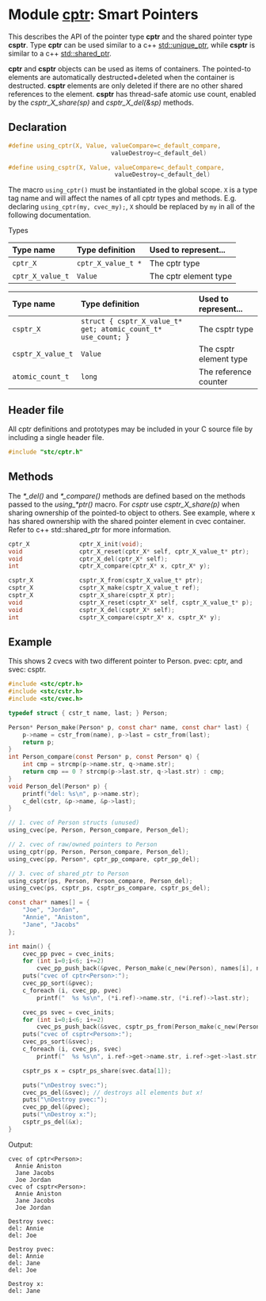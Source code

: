 # Module [cptr](../stc/cptr.h): Smart Pointers

This describes the API of the pointer type **cptr** and the shared pointer type **csptr**. Type **cptr** can be used similar to a c++
[std::unique_ptr](https://en.cppreference.com/w/cpp/memory/unique_ptr), while **csptr** is similar to a c++
[std::shared_ptr](https://en.cppreference.com/w/cpp/memory/shared_ptr).

**cptr** and **csptr** objects can be used as items of containers. The pointed-to elements are automatically destructed+deleted when the container is destructed. **csptr** elements are only deleted if there are no other shared references to the element. **csptr** has thread-safe atomic use count, enabled by the *csptr_X_share(sp)* and *csptr_X_del(&sp)* methods.

## Declaration

```c
#define using_cptr(X, Value, valueCompare=c_default_compare,
                             valueDestroy=c_default_del)

#define using_csptr(X, Value, valueCompare=c_default_compare,
                              valueDestroy=c_default_del)
```
The macro `using_cptr()` must be instantiated in the global scope. `X` is a type tag name and will
affect the names of all cptr types and methods. E.g. declaring `using_cptr(my, cvec_my);`,
`X` should be replaced by `my` in all of the following documentation.

 Types

| Type name          | Type definition       | Used to represent...    |
|:-------------------|:----------------------|:------------------------|
| `cptr_X`           | `cptr_X_value_t *`    | The cptr type           |
| `cptr_X_value_t`   | `Value`               | The cptr element type   |


| Type name           | Type definition                                               | Used to represent...     |
|:--------------------|:--------------------------------------------------------------|:-------------------------|
| `csptr_X`           | `struct { csptr_X_value_t* get; atomic_count_t* use_count; }` | The csptr type           |
| `csptr_X_value_t`   | `Value`                                                       | The csptr element type   |
| `atomic_count_t`    | `long`                                                        | The reference counter    |


## Header file

All cptr definitions and prototypes may be included in your C source file by including a single header file.

```c
#include "stc/cptr.h"
```

## Methods

The *\*_del()* and *\*_compare()* methods are defined based on the methods passed to the *using_\*ptr()* macro. For *csptr* use *csptr_X_share(p)* when sharing ownership of the pointed-to object to others. See example, where x has shared ownership with the shared pointer element in cvec container. Refer to c++ std::shared_ptr for more information.
```c
cptr_X              cptr_X_init(void);
void                cptr_X_reset(cptr_X* self, cptr_X_value_t* ptr);
void                cptr_X_del(cptr_X* self);
int                 cptr_X_compare(cptr_X* x, cptr_X* y);
```
```c
csptr_X             csptr_X_from(csptr_X_value_t* ptr);
csptr_X             csptr_X_make(csptr_X_value_t ref);
csptr_X             csptr_X_share(csptr_X ptr);
void                csptr_X_reset(csptr_X* self, csptr_X_value_t* p);
void                csptr_X_del(csptr_X* self);
int                 csptr_X_compare(csptr_X* x, csptr_X* y);
```

## Example

This shows 2 cvecs with two different pointer to Person. pvec: cptr<Person>, and svec: csptr<Person>.
```c
#include <stc/cptr.h>
#include <stc/cstr.h>
#include <stc/cvec.h>

typedef struct { cstr_t name, last; } Person;

Person* Person_make(Person* p, const char* name, const char* last) {
    p->name = cstr_from(name), p->last = cstr_from(last);
    return p;
}
int Person_compare(const Person* p, const Person* q) {
    int cmp = strcmp(p->name.str, q->name.str);
    return cmp == 0 ? strcmp(p->last.str, q->last.str) : cmp;
}
void Person_del(Person* p) {
    printf("del: %s\n", p->name.str);
    c_del(cstr, &p->name, &p->last);
}

// 1. cvec of Person structs (unused)
using_cvec(pe, Person, Person_compare, Person_del);

// 2. cvec of raw/owned pointers to Person
using_cptr(pp, Person, Person_compare, Person_del);
using_cvec(pp, Person*, cptr_pp_compare, cptr_pp_del);

// 3. cvec of shared_ptr to Person
using_csptr(ps, Person, Person_compare, Person_del);
using_cvec(ps, csptr_ps, csptr_ps_compare, csptr_ps_del);

const char* names[] = {
    "Joe", "Jordan",
    "Annie", "Aniston",
    "Jane", "Jacobs"
};

int main() {
    cvec_pp pvec = cvec_inits;
    for (int i=0;i<6; i+=2)
        cvec_pp_push_back(&pvec, Person_make(c_new(Person), names[i], names[i+1]));
    puts("cvec of cptr<Person>:");
    cvec_pp_sort(&pvec);
    c_foreach (i, cvec_pp, pvec)
        printf("  %s %s\n", (*i.ref)->name.str, (*i.ref)->last.str);

    cvec_ps svec = cvec_inits;
    for (int i=0;i<6; i+=2)
        cvec_ps_push_back(&svec, csptr_ps_from(Person_make(c_new(Person), names[i], names[i+1])));
    puts("cvec of csptr<Person>:");
    cvec_ps_sort(&svec);
    c_foreach (i, cvec_ps, svec)
        printf("  %s %s\n", i.ref->get->name.str, i.ref->get->last.str);

    csptr_ps x = csptr_ps_share(svec.data[1]);

    puts("\nDestroy svec:");
    cvec_ps_del(&svec); // destroys all elements but x!
    puts("\nDestroy pvec:");
    cvec_pp_del(&pvec);
    puts("\nDestroy x:");
    csptr_ps_del(&x);
}
```
Output:
```
cvec of cptr<Person>:
  Annie Aniston
  Jane Jacobs
  Joe Jordan
cvec of csptr<Person>:
  Annie Aniston
  Jane Jacobs
  Joe Jordan

Destroy svec:
del: Annie
del: Joe

Destroy pvec:
del: Annie
del: Jane
del: Joe

Destroy x:
del: Jane
```
